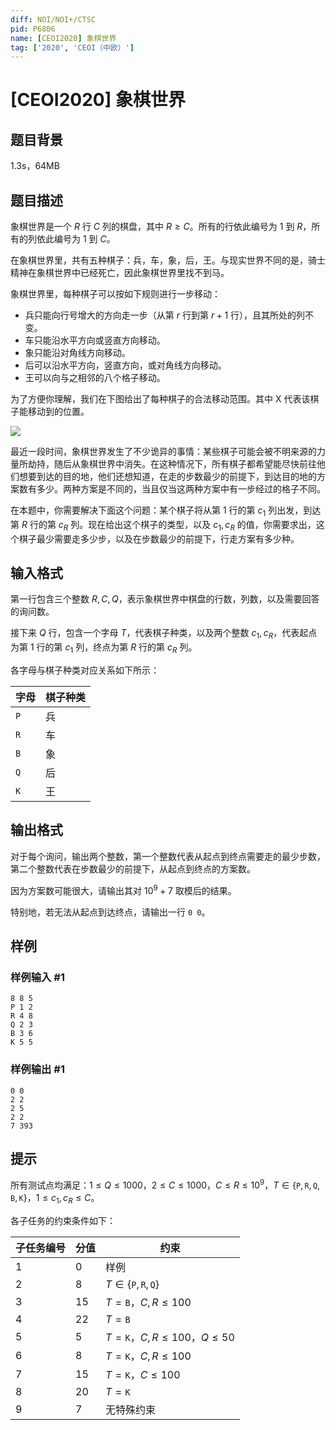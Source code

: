 ```yaml
---
diff: NOI/NOI+/CTSC
pid: P6806
name: [CEOI2020] 象棋世界
tag: ['2020', 'CEOI（中欧）']
---
```

# [CEOI2020] 象棋世界
## 题目背景

1.3s，64MB
## 题目描述

象棋世界是一个 $R$ 行 $C$ 列的棋盘，其中 $R \geq C$。所有的行依此编号为 $1$ 到 $R$，所有的列依此编号为 $1$ 到 $C$。

在象棋世界里，共有五种棋子：兵，车，象，后，王。与现实世界不同的是，骑士精神在象棋世界中已经死亡，因此象棋世界里找不到马。

象棋世界里，每种棋子可以按如下规则进行一步移动：

- 兵只能向行号增大的方向走一步（从第 $r$ 行到第 $r+1$ 行），且其所处的列不变。
- 车只能沿水平方向或竖直方向移动。
- 象只能沿对角线方向移动。
- 后可以沿水平方向，竖直方向，或对角线方向移动。
- 王可以向与之相邻的八个格子移动。

为了方便你理解，我们在下图给出了每种棋子的合法移动范围。其中 X 代表该棋子能移动到的位置。

![](https://cdn.luogu.com.cn/upload/image_hosting/wgweh8tf.png)

最近一段时间，象棋世界发生了不少诡异的事情：某些棋子可能会被不明来源的力量所劫持，随后从象棋世界中消失。在这种情况下，所有棋子都希望能尽快前往他们想要到达的目的地，他们还想知道，在走的步数最少的前提下，到达目的地的方案数有多少。两种方案是不同的，当且仅当这两种方案中有一步经过的格子不同。

在本题中，你需要解决下面这个问题：某个棋子将从第 $1$ 行的第 $c_1$ 列出发，到达第 $R$ 行的第 $c_R$ 列。现在给出这个棋子的类型，以及 $c_1,c_R$ 的值，你需要求出，这个棋子最少需要走多少步，以及在步数最少的前提下，行走方案有多少种。
## 输入格式

第一行包含三个整数 $R,C,Q$，表示象棋世界中棋盘的行数，列数，以及需要回答的询问数。

接下来 $Q$ 行，包含一个字母 $T$，代表棋子种类，以及两个整数 $c_1,c_R$，代表起点为第 $1$ 行的第 $c_1$ 列，终点为第 $R$ 行的第 $c_R$ 列。

各字母与棋子种类对应关系如下所示：

| 字母         | 棋子种类 |
| ------------ | -------- |
| $\texttt{P}$ | 兵       |
| $\texttt{R}$ | 车       |
| $\texttt{B}$ | 象       |
| $\texttt{Q}$ | 后       |
| $\texttt{K}$ | 王       |
## 输出格式

对于每个询问，输出两个整数，第一个整数代表从起点到终点需要走的最少步数，第二个整数代表在步数最少的前提下，从起点到终点的方案数。

因为方案数可能很大，请输出其对 $10^9+7$ 取模后的结果。

特别地，若无法从起点到达终点，请输出一行 `0 0`。
## 样例

### 样例输入 #1
```
8 8 5
P 1 2
R 4 8
Q 2 3
B 3 6
K 5 5
```
### 样例输出 #1
```
0 0
2 2
2 5
2 2
7 393
```
## 提示

所有测试点均满足：$1 \leq Q \leq 1000$，$2 \leq C \leq 1000$，$C \leq R \leq 10^9$，$T \in \{\texttt{P},\texttt{R},\texttt{Q},\texttt{B},\texttt{K}\}$，$1 \leq c_1,c_R \leq C$。

各子任务的约束条件如下：

| 子任务编号 | 分值 | 约束                                         |
| ---------- | ---- | -------------------------------------------- |
| $1$        | $0$  | 样例                                         |
| $2$        | $8$  | $T \in \{\texttt{P},\texttt{R},\texttt{Q}\}$ |
| $3$        | $15$ | $T=\texttt{B}$，$C,R \leq 100$               |
| $4$        | $22$ | $T=\texttt{B}$                               |
| $5$        | $5$  | $T=\texttt{K}$，$C,R \leq 100$，$Q \leq 50$  |
| $6$        | $8$  | $T=\texttt{K}$，$C,R \leq 100$               |
| $7$        | $15$ | $T=\texttt{K}$，$C \leq 100$                 |
| $8$        | $20$ | $T=\texttt{K}$                               |
| $9$        | $7$  | 无特殊约束                                   |
